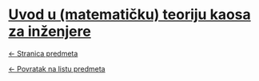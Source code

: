 # [Uvod u (matematičku) teoriju kaosa za inženjere](https://www.github.com/studosi-fer/KAOS)
[<- Stranica predmeta](https://www.fer.unizg.hr/predmet/uumtkzi_a)

[<- Povratak na listu predmeta](https://www.github.com/studosi/FER)